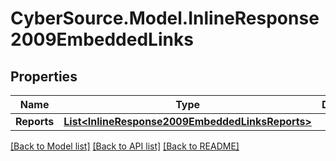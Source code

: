 # CyberSource.Model.InlineResponse2009EmbeddedLinks
## Properties

Name | Type | Description | Notes
------------ | ------------- | ------------- | -------------
**Reports** | [**List&lt;InlineResponse2009EmbeddedLinksReports&gt;**](InlineResponse2009EmbeddedLinksReports.md) |  | [optional] 

[[Back to Model list]](../README.md#documentation-for-models) [[Back to API list]](../README.md#documentation-for-api-endpoints) [[Back to README]](../README.md)

